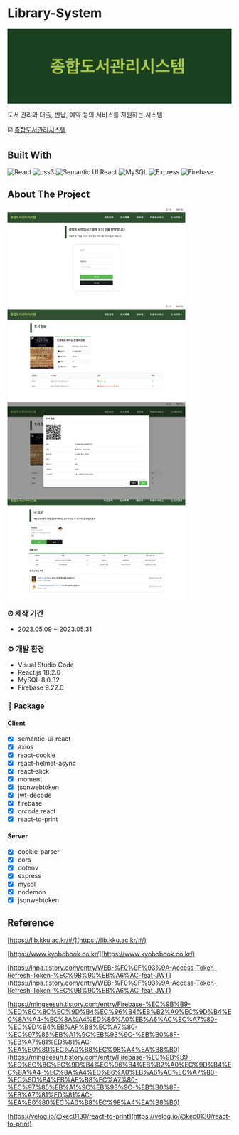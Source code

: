# Library-System

<img align=top src="https://raw.githubusercontent.com/yhuj79/Library-System/master/assets/thumbnail.png" width="600">

도서 관리와 대출, 반납, 예약 등의 서비스를 지원하는 시스템

:ballot_box_with_check: <a target="_blank" rel="noopener noreferrer" href="https://libsystem.vercel.app/">종합도서관리시스템</a>

## Built With

<p>
  <img alt="React" src="https://img.shields.io/badge/-React-51CBF3?style=flat&logo=react&logoColor=white" height=25 />
  <img alt="css3" src="https://img.shields.io/badge/-CSS3-1572B6?style=flat&logo=css3" height=25 />
   <img alt="Semantic UI React" src="https://img.shields.io/badge/Semantic UI React-35BDB2?logo=semantic+ui+react&logoColor=white&style=flat" height=25 /> 
  <img alt="MySQL" src="https://img.shields.io/badge/MySQL-blue?style=flat&logo=mysql&logoColor=white" height=25 />
  <img alt="Express" src="https://img.shields.io/badge/Express-gold?style=flat&logo=express&logoColor=white" height=25 />
  <img alt="Firebase" src="https://img.shields.io/badge/Firebase-FFCA28?style=for-the-badge&logo=firebase&logoColor=white&style=flat" height=25 />

</p>

## About The Project

<div>
    <img align=top src=https://raw.githubusercontent.com/yhuj79/Library-System/master/assets/1.png width=400>
    <img align=top src=https://raw.githubusercontent.com/yhuj79/Library-System/master/assets/2.png width=400>
</div>
<div>
    <img align=top src=https://raw.githubusercontent.com/yhuj79/Library-System/master/assets/3.png width=400>
    <img align=top src=https://raw.githubusercontent.com/yhuj79/Library-System/master/assets/4.png width=400>
</div>

### :alarm_clock: 제작 기간

- 2023.05.09 ~ 2023.05.31

### :gear: 개발 환경

- Visual Studio Code
- React.js 18.2.0
- MySQL 8.0.32
- Firebase 9.22.0

### :open_file_folder: Package

#### Client

- [x] semantic-ui-react
- [x] axios
- [x] react-cookie
- [x] react-helmet-async
- [x] react-slick
- [x] moment
- [x] jsonwebtoken
- [x] jwt-decode
- [x] firebase
- [x] qrcode.react
- [x] react-to-print

#### Server

- [x] cookie-parser
- [x] cors
- [x] dotenv
- [x] express
- [x] mysql
- [x] nodemon
- [x] jsonwebtoken

## Reference

[https://lib.kku.ac.kr/#/](https://lib.kku.ac.kr/#/)

[https://www.kyobobook.co.kr/](https://www.kyobobook.co.kr/)

[https://inpa.tistory.com/entry/WEB-%F0%9F%93%9A-Access-Token-Refresh-Token-%EC%9B%90%EB%A6%AC-feat-JWT](https://inpa.tistory.com/entry/WEB-%F0%9F%93%9A-Access-Token-Refresh-Token-%EC%9B%90%EB%A6%AC-feat-JWT)

[https://mingeesuh.tistory.com/entry/Firebase-%EC%9B%B9-%ED%8C%8C%EC%9D%B4%EC%96%B4%EB%B2%A0%EC%9D%B4%EC%8A%A4-%EC%8A%A4%ED%86%A0%EB%A6%AC%EC%A7%80-%EC%9D%B4%EB%AF%B8%EC%A7%80-%EC%97%85%EB%A1%9C%EB%93%9C-%EB%B0%8F-%EB%A7%81%ED%81%AC-%EA%B0%80%EC%A0%B8%EC%98%A4%EA%B8%B0](https://mingeesuh.tistory.com/entry/Firebase-%EC%9B%B9-%ED%8C%8C%EC%9D%B4%EC%96%B4%EB%B2%A0%EC%9D%B4%EC%8A%A4-%EC%8A%A4%ED%86%A0%EB%A6%AC%EC%A7%80-%EC%9D%B4%EB%AF%B8%EC%A7%80-%EC%97%85%EB%A1%9C%EB%93%9C-%EB%B0%8F-%EB%A7%81%ED%81%AC-%EA%B0%80%EC%A0%B8%EC%98%A4%EA%B8%B0)

[https://velog.io/@kec0130/react-to-print](https://velog.io/@kec0130/react-to-print)